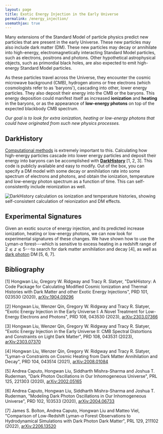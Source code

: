 ```yaml
---
layout: page
title: Exotic Energy Injection in the Early Universe
permalink: /energy_injection/
usemathjax: true
---
```


Many extensions of the Standard Model of particle physics predict new particles that are present in the early Universe. These new particles may also include dark matter (DM). These new particles may decay or annihilate into high-energy, electromagnetically interacting Standard Model particles, such as electrons, positrons and photons. Other hypothetical astrophysical objects, such as primordial black holes, are also expected to emit high-energy Standard Model particles. 

As these particles travel across the Universe, they encounter the cosmic microwave background (CMB), hydrogen atoms or free electrons (which cosmologists refer to as 'baryons'), cascading into other, lower energy particles. They also deposit their energy into the CMB or the baryons. This energy deposition could manifest itself as increased **ionization** and **heating** in the baryons, or as the appearance of **low-energy photons** on top of the expected blackbody CMB spectrum. 

*Our goal is to look for extra ionization, heating or low-energy photons that could have originated from such new physics processes.*


## DarkHistory
[Computational methods](/computation/) is extremely important to this. Calculating how high-energy particles cascade into lower energy particles and deposit their energy into baryons can be accomplished with [**DarkHistory**](https://github.com/hongwanliu/DarkHistory) [1, 2, 3]. This code is publicly available and easy to modify. Out of the box, you can specify a DM model with some decay or annihilation rate into some spectrum of electrons and photons, and obtain the ionization, temperature and low-energy photon spectrum as a function of time. This can self-consistently include reionization as well. 


![DarkHistory calculation os ionization and temperature histories, showing self-consistent calculation of reionization and DM effects.](/images/DHv1.jpg)


## Experimental Signatures
Given an exotic source of energy injection, and its predicted increase ionization, heating or low-energy photons, we can now look for experimental signatures of these changes. We have shown how to use the Lyman-$\alpha$ forest---which is sensitive to excess heating in a redshift range of $2 \lesssim z \lesssim 5$---to search for dark matter annihilation and decay [4], as well as [dark photon](/dark_photons/) DM [5, 6, 7]. 


## Bibliography
[1] Hongwan Liu, Gregory W. Ridgway and Tracy R. Slatyer, "DarkHistory: A Code Package for Calculating Modified Cosmic Ionization and Thermal Histories with Dark Matter and other Exotic Energy Injections", PRD 101, 023530 (2020), [arXiv:1904.09296](https://arxiv.org/abs/1904.09296)

[2] Hongwan Liu, Wenzer Qin, Gregory W. Ridgway and Tracy R. Slatyer, "Exotic Energy Injection in the Early Universe I: A Novel Treatment for Low-Energy Electrons and Photons", PRD 108, 043530 (2023), [arXiv:2303.07366](https://arxiv.org/abs/2303.07366)

[3] Hongwan Liu, Wenzer Qin, Gregory W. Ridgway and Tracy R. Slatyer, "Exotic Energy Injection in the Early Universe II: CMB Spectral Distortions and Constraints on Light Dark Matter", PRD 108, 043531 (2023), [arXiv:2303.07370](https://arxiv.org/abs/2303.07370)

[4] Hongwan Liu, Wenzer Qin, Gregory W. Ridgway and Tracy R. Slatyer, "Lyman-$\alpha$ Constraints on Cosmic Heating from Dark Matter Annihilation and Decay", PRD 104, 043514 (2021), [arXiv:2008.01084](https://arxiv.org/abs/2008.01084)

[5] Andrea Caputo, Hongwan Liu, Siddharth Mishra-Sharma and Joshua T. Ruderman, "Dark Photon Oscillations in Our Inhomogeneous Universe", PRL 125, 221303 (2020), [arXiv:2002.05165](https://arxiv.org/abs/2002.05165)

[6] Andrea Caputo, Hongwan Liu, Siddharth Mishra-Sharma and Joshua T. Ruderman, "Modeling Dark Photon Oscillations in Our Inhomogeneous Universe", PRD 102, 103533 (2020), [arXiv:2004.06733](https://arxiv.org/abs/2004.06733)

[7] James S. Bolton, Andrea Caputo, Hongwan Liu and Matteo Viel, "Comparison of Low-Redshift Lyman-$\alpha$ Forest Observations to Hydrodynamical Simulations with Dark Photon Dark Matter", PRL 129, 211102 (2022), [arXiv:2206.13520](https://arxiv.org/abs/2206.13520)